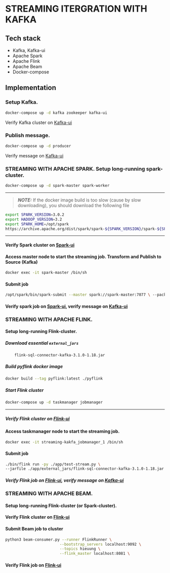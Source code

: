 # STREAMING ITERGRATION WITH KAFKA

## Tech stack
- Kafka, Kafka-ui
- Apache Spark
- Apache Flink
- Apache Beam
- Docker-compose

## Implementation
### Setup Kafka.
```sh
docker-compose up -d kafka zookeeper kafka-ui
```
Verify Kafka cluster on [Kafka-ui](http://localhost:8080)

### Publish message.
```sh
docker-compose up -d producer
```
Verify message on [Kafka-ui](http://localhost:8080)

### STREAMING WITH APACHE SPARK. Setup long-running spark-cluster.
```sh
docker-compose up -d spark-master spark-worker
```
---
> **_NOTE:_**  If the docker image build is too slow (cause by slow downloading), you should download the following file
```sh
export SPARK_VERSION=3.0.2
export HADOOP_VERSION=3.2
export SPARK_HOME=/opt/spark
https://archive.apache.org/dist/spark/spark-${SPARK_VERSION}/spark-${SPARK_VERSION}-bin-hadoop${HADOOP_VERSION}.tgz
```
---

#### Verify Spark cluster on [Spark-ui](http://localhost:9090)

#### Access master node to start the streaming job. Transform and Publish to Source (Kafka)

```sh
docker exec -it spark-master /bin/sh
```

#### Submit job
```sh
/opt/spark/bin/spark-submit --master spark://spark-master:7077 \ --packages org.apache.spark:spark-sql-kafka-0-10_2.12:3.0.2 \ /opt/ spark-apps/spark-consumer.py
```

#### Verify spark job on [Spark-ui](http://localhost:9090), verify message on [Kafka-ui](http://localhost:8080)

### STREAMING WITH APACHE FLINK. 

#### Setup long-running Flink-cluster.
##### Download essential `external_jars` 
```
    flink-sql-connector-kafka-3.1.0-1.18.jar
```
##### Build pyflink docker image
```sh
docker build --tag pyflink:latest ./pyflink
```
##### Start Flink cluster
```sh
docker-compose up -d taskmanager jobmanager
```
---

##### Verify Flink cluster on [Flink-ui](http://localhost:8081)

#### Access taskmanager node to start the streaming job.
```sh
docker exec -it streaming-kakfa_jobmanager_1 /bin/sh
```

#### Submit job
```sh
./bin/flink run -py ./app/test-stream.py \ 
--jarfile ./app/external_jars/flink-sql-connector-kafka-3.1.0-1.18.jar
```

##### Verify Flink job on [Flink-ui](http://localhost:8081), verify message on [Kafka-ui](http://localhost:8080)

### STREAMING WITH APACHE BEAM.

#### Setup long-running Flink-cluster (or Spark-cluster).

#### Verify Flink cluster on [Flink-ui](http://localhost:8081)

#### Submit Beam job to cluster
```sh
python3 beam-consumer.py --runner FlinkRunner \
                        --bootstrap_servers localhost:9092 \
                        --topics hieuung \
                        --flink_master localhost:8081 \
```

#### Verify Flink job on [Flink-ui](http://localhost:8081)
